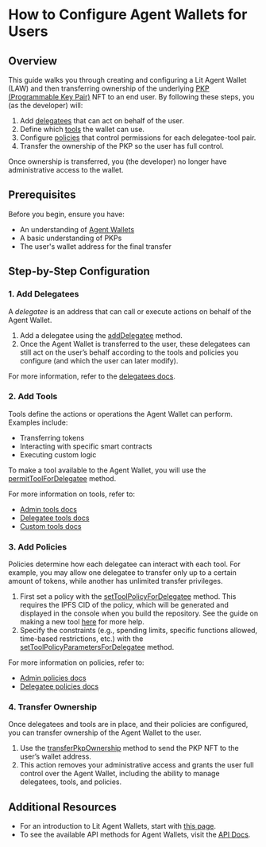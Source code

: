 # How to Configure Agent Wallets for Users

## Overview

This guide walks you through creating and configuring a Lit Agent Wallet (LAW) and then transferring ownership of the underlying [PKP (Programmable Key Pair)](../user-wallets/pkps/overview.md) NFT to an end user. By following these steps, you (as the developer) will:

1. Add [delegatees](./delegatee/overview.md) that can act on behalf of the user.
2. Define which [tools](./admin/tools.md) the wallet can use.
3. Configure [policies](./admin/policies.md) that control permissions for each delegatee-tool pair.
4. Transfer the ownership of the PKP so the user has full control.

Once ownership is transferred, you (the developer) no longer have administrative access to the wallet.

## Prerequisites

Before you begin, ensure you have:
- An understanding of [Agent Wallets](./intro.md)
- A basic understanding of PKPs
- The user's wallet address for the final transfer

## Step-by-Step Configuration

### 1. Add Delegatees

A *delegatee* is an address that can call or execute actions on behalf of the Agent Wallet.

1. Add a delegatee using the [addDelegatee](./admin/overview.md#adding-delegatees) method.
2. Once the Agent Wallet is transferred to the user, these delegatees can still act on the user’s behalf according to the tools and policies you configure (and which the user can later modify).

For more information, refer to the [delegatees docs](./delegatee/overview.md).

### 2. Add Tools

Tools define the actions or operations the Agent Wallet can perform. Examples include:
- Transferring tokens
- Interacting with specific smart contracts
- Executing custom logic

To make a tool available to the Agent Wallet, you will use the [permitToolForDelegatee](./admin/tools.md#permitting-tools) method.

For more information on tools, refer to:
- [Admin tools docs](./admin/tools.md)
- [Delegatee tools docs](./delegatee/tools.md)
- [Custom tools docs](./new-tool.md)

### 3. Add Policies

Policies determine how each delegatee can interact with each tool. For example, you may allow one delegatee to transfer only up to a certain amount of tokens, while another has unlimited transfer privileges.

1. First set a policy with the [setToolPolicyForDelegatee](./admin/policies.md#setting-tool-policies) method. This requires the IPFS CID of the policy, which will be generated and displayed in the console when you build the repository. See the guide on making a new tool [here](./new-tool.md) for more help.
2. Specify the constraints (e.g., spending limits, specific functions allowed, time-based restrictions, etc.) with the [setToolPolicyParametersForDelegatee](./admin/policies.md#setting-parameters) method.

For more information on policies, refer to:
- [Admin policies docs](./admin/policies.md)
- [Delegatee policies docs](./delegatee/policies.md)

### 4. Transfer Ownership

Once delegatees and tools are in place, and their policies are configured, you can transfer ownership of the Agent Wallet to the user.

1. Use the [transferPkpOwnership](./admin/overview.md#transferring-ownership-of-the-agent-wallet) method to send the PKP NFT to the user’s wallet address.
2. This action removes your administrative access and grants the user full control over the Agent Wallet, including the ability to manage delegatees, tools, and policies.

## Additional Resources

- For an introduction to Lit Agent Wallets, start with [this page](./intro.md).  
- To see the available API methods for Agent Wallets, visit the [API Docs](https://agent-wallet.vercel.app/index.html).
